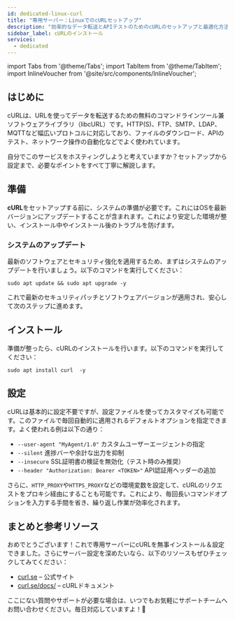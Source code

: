 ```yaml
---
id: dedicated-linux-curl
title: "専用サーバー：LinuxでのcURLセットアップ"
description: "効率的なデータ転送とAPIテストのためのcURLのセットアップと最適化方法をチェック → 今すぐ詳しく見る"
sidebar_label: cURLのインストール
services:
  - dedicated
---
```


import Tabs from '@theme/Tabs';
import TabItem from '@theme/TabItem';
import InlineVoucher from '@site/src/components/InlineVoucher';

## はじめに

cURLは、URLを使ってデータを転送するための無料のコマンドラインツール兼ソフトウェアライブラリ（libcURL）です。HTTP(S)、FTP、SMTP、LDAP、MQTTなど幅広いプロトコルに対応しており、ファイルのダウンロード、APIのテスト、ネットワーク操作の自動化などでよく使われています。

自分でこのサービスをホスティングしようと考えていますか？セットアップから設定まで、必要なポイントをすべて丁寧に解説します。

<InlineVoucher />

## 準備

**cURL**をセットアップする前に、システムの準備が必要です。これにはOSを最新バージョンにアップデートすることが含まれます。これにより安定した環境が整い、インストール中やインストール後のトラブルを防げます。

### システムのアップデート
最新のソフトウェアとセキュリティ強化を適用するため、まずはシステムのアップデートを行いましょう。以下のコマンドを実行してください：

```
sudo apt update && sudo apt upgrade -y
```
これで最新のセキュリティパッチとソフトウェアバージョンが適用され、安心して次のステップに進めます。

## インストール

準備が整ったら、cURLのインストールを行います。以下のコマンドを実行してください：

```console
sudo apt install curl  -y
```

## 設定

cURLは基本的に設定不要ですが、設定ファイルを使ってカスタマイズも可能です。このファイルで毎回自動的に適用されるデフォルトオプションを指定できます。よく使われる例は以下の通り：

- `--user-agent "MyAgent/1.0"` カスタムユーザーエージェントの指定  
- `--silent` 進捗バーや余計な出力を抑制  
- `--insecure` SSL証明書の検証を無効化（テスト時のみ推奨）  
- `--header "Authorization: Bearer <TOKEN>"` API認証用ヘッダーの追加  

さらに、`HTTP_PROXY`や`HTTPS_PROXY`などの環境変数を設定して、cURLのリクエストをプロキシ経由にすることも可能です。これにより、毎回長いコマンドオプションを入力する手間を省き、繰り返し作業が効率化されます。

## まとめと参考リソース

おめでとうございます！これで専用サーバーにcURLを無事インストール＆設定できました。さらにサーバー設定を深めたいなら、以下のリソースもぜひチェックしてみてください：

- [curl.se](https://curl.se/) – 公式サイト
- [curl.se/docs/](https://curl.se/docs/) – cURLドキュメント

ここにない質問やサポートが必要な場合は、いつでもお気軽にサポートチームへお問い合わせください。毎日対応していますよ！🙂

<InlineVoucher />